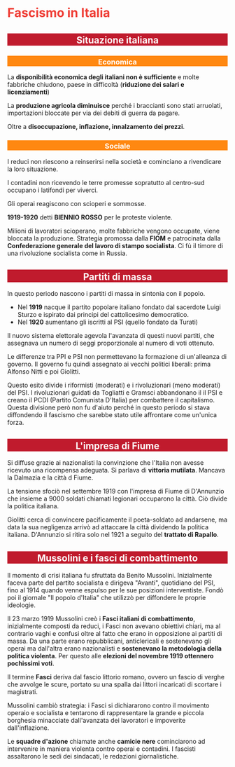 <style type="text/css">
	h1 { color: #EF3E36; }
	h2
	{
		padding-top: 0.7%;
		padding-bottom: auto;
		width: 100%;
		text-align: center;
		color: white;
		background-color: #C01B2D;
	}
	h3
	{
		padding-top: 0.7%;
		padding-bottom: auto;
		text-align: center;
		width: 100%;
		background-color: #FF8811;
		color:white;
	}
	h4
	{
		color: #384682;
		background-color: #c2ceff;
		padding-top: 0.7%;
		padding-left: 0.7%;
	}
	h5 { color: #7C839D; }
	img
	{
		margin-left: auto;
		margin-right: auto;
		display: block;
	}
	a:link { color: white; }
	a:visited { color: white; }
	ul a:link { color: black; }
	ul a:visited { color: black; }
	.hig/*hlight*/ { color:#32739C; }
</style>

# Fascismo in Italia

## Situazione italiana
### Economica
La **disponibilità economica degli italiani non è sufficiente** e molte fabbriche chiudono, paese in difficoltà (**riduzione dei salari e licenziamenti**)

La **produzione agricola diminuisce** perché i braccianti sono stati arruolati, importazioni bloccate per via dei debiti di guerra da pagare.

Oltre a **disoccupazione, inflazione, innalzamento dei prezzi**.

### Sociale
I reduci non riescono a reinserirsi nella società e cominciano a rivendicare la loro situazione.

I contadini non ricevendo le terre promesse sopratutto al centro-sud occupano i latifondi per viverci.

Gli operai reagiscono con scioperi e sommosse.

**1919-1920** detti **BIENNIO ROSSO** per le proteste violente.

Milioni di lavoratori scioperano, molte fabbriche vengono occupate, viene bloccata la produzione. Strategia promossa dalla **FIOM** e patrocinata dalla **Confederazione generale del lavoro di stampo socialista**. Ci fù il timore di una rivoluzione socialista come in Russia.

## Partiti di massa
In questo periodo nascono i partiti di massa in sintonia con il popolo.

- Nel **1919** nacque il partito popolare italiano fondato dal sacerdote Luigi Sturzo e ispirato dai principi del cattolicesimo democratico.
- Nel **1920** aumentano gli iscritti al PSI (quello fondato da Turati)

Il nuovo sistema elettorale agevola l'avanzata di questi nuovi partiti, che assegnava un numero di seggi proporzionale al numero di voti ottenuto.

Le differenze tra PPI e PSI non permettevano la formazione di un'alleanza di governo. Il governo fu quindi assegnato ai vecchi politici liberali: prima Alfonso Nitti e poi Giolitti.

Questo esito divide i riformisti (moderati) e i rivoluzionari (meno moderati) del PSI. I rivoluzionari guidati da Togliatti e Gramsci abbandonano il il PSI e creano il PCDI (Partito Comunista D'Italia) per combattere il capitalismo. Questa divisione però non fu d'aiuto perché in questo periodo si stava diffondendo il fascismo che sarebbe stato utile affrontare come un'unica forza.

## L'impresa di Fiume

Si diffuse grazie ai nazionalisti la convinzione che l'Italia non avesse ricevuto una ricompensa adeguata. Si parlava di **vittoria mutilata**. Mancava la Dalmazia e la città d Fiume.

La tensione sfociò nel settembre 1919 con l'impresa di Fiume di D'Annunzio che insieme a 9000 soldati chiamati legionari occuparono la città. Ciò divide la politica italiana.

Giolitti cerca di convincere pacificamente il poeta-soldato ad andarsene, ma data la sua negligenza arrivò ad attaccare la città dividendo la politica italiana. D'Annunzio si ritira solo nel 1921 a seguito del **trattato di Rapallo**.

## Mussolini e i fasci di combattimento
Il momento di crisi italiana fu sfruttata da Benito Mussolini. Inizialmente faceva parte del partito socialista e dirigeva "Avanti", quotidiano del PSI, fino al 1914 quando venne espulso per le sue posizioni interventiste. Fondò poi il giornale "Il popolo d'Italia" che utilizzò per diffondere le proprie ideologie.

Il 23 marzo 1919 Mussolini creò i **Fasci italiani di combattimento**, inizialmente composti da reduci, i Fasci non avevano obiettivi chiari, ma al contrario vaghi e confusi oltre al fatto che erano in opposizione ai partiti di massa. Da una parte erano repubblicani, anticlericali e sostenevano gli operai ma dall'altra erano nazionalisti e **sostenevano la metodologia della politica violenta**. Per questo alle **elezioni del novembre 1919 ottennero pochissimi voti**.

Il termine **Fasci** deriva dal fascio littorio romano, ovvero un fascio di verghe che avvolge le scure, portato su una spalla dai littori incaricati di scortare i magistrati.

Mussolini cambiò strategia: i Fasci si dichiararono contro il movimento operaio e socialista e tentarono di rappresentare la grande e piccola borghesia minacciate dall'avanzata dei lavoratori e impoverite dall'inflazione.

Le **squadre d'azione** chiamate anche **camicie nere** cominciarono ad intervenire in maniera violenta contro operai e contadini. I fascisti assaltarono le sedi dei sindacati, le redazioni giornalistiche. 
